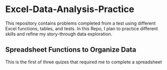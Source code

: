 # Excel-Data-Analysis-Practice
This repository contains problems completed from a test using different Excel functions, tables, and tests.
In this Repo, I plan to practice different skills and refine my story-through data exploration.

## Spreadsheet Functions to Organize Data
This is the first of three quizes that required me to complete a spreadsheet
